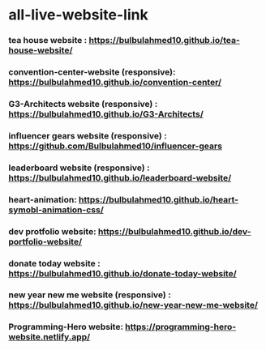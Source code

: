 # all-live-website-link

### tea house website : https://bulbulahmed10.github.io/tea-house-website/
### convention-center-website (responsive): https://bulbulahmed10.github.io/convention-center/
### G3-Architects website (responsive) : https://bulbulahmed10.github.io/G3-Architects/
### influencer gears website (responsive) : https://github.com/Bulbulahmed10/influencer-gears
### leaderboard website (responsive) : https://bulbulahmed10.github.io/leaderboard-website/
### heart-animation: https://bulbulahmed10.github.io/heart-symobl-animation-css/
### dev protfolio website: https://bulbulahmed10.github.io/dev-portfolio-website/
### donate today website  : https://bulbulahmed10.github.io/donate-today-website/
### new year new me website (responsive) : https://bulbulahmed10.github.io/new-year-new-me-website/
### Programming-Hero website:  https://programming-hero-website.netlify.app/
